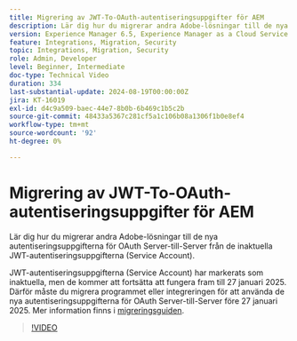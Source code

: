 ```yaml
---
title: Migrering av JWT-To-OAuth-autentiseringsuppgifter för AEM
description: Lär dig hur du migrerar andra Adobe-lösningar till de nya autentiseringsuppgifterna för OAuth Server-till-Server.
version: Experience Manager 6.5, Experience Manager as a Cloud Service
feature: Integrations, Migration, Security
topic: Integrations, Migration, Security
role: Admin, Developer
level: Beginner, Intermediate
doc-type: Technical Video
duration: 334
last-substantial-update: 2024-08-19T00:00:00Z
jira: KT-16019
exl-id: d4c9a509-baec-44e7-8b0b-6b469c1b5c2b
source-git-commit: 48433a5367c281cf5a1c106b08a1306f1b0e8ef4
workflow-type: tm+mt
source-wordcount: '92'
ht-degree: 0%

---
```


# Migrering av JWT-To-OAuth-autentiseringsuppgifter för AEM

Lär dig hur du migrerar andra Adobe-lösningar till de nya autentiseringsuppgifterna för OAuth Server-till-Server från de inaktuella JWT-autentiseringsuppgifterna (Service Account).

JWT-autentiseringsuppgifterna (Service Account) har markerats som inaktuella, men de kommer att fortsätta att fungera fram till 27 januari 2025. Därför måste du migrera programmet eller integreringen för att använda de nya autentiseringsuppgifterna för OAuth Server-till-Server före 27 januari 2025. Mer information finns i [migreringsguiden](https://developer.adobe.com/developer-console/docs/guides/authentication/ServerToServerAuthentication/migration/).


>[!VIDEO](https://video.tv.adobe.com/v/3432960/?learn=on)
